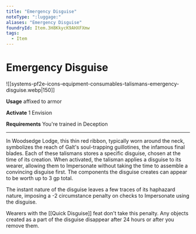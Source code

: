 ```yaml
---
title: "Emergency Disguise"
noteType: ":luggage:"
aliases: "Emergency Disguise"
foundryId: Item.3H8KkycK9AHXFXmw
tags:
  - Item
---
```


# Emergency Disguise
![[systems-pf2e-icons-equipment-consumables-talismans-emergency-disguise.webp|150]]

**Usage** affixed to armor

**Activate** 1 Envision

**Requirements** You're trained in Deception

* * *

In Woodsedge Lodge, this thin red ribbon, typically worn around the neck, symbolizes the reach of Galt's soul-trapping guillotines, the infamous final blades. Each of these talismans stores a specific disguise, chosen at the time of its creation. When activated, the talisman applies a disguise to its wearer, allowing them to Impersonate without taking the time to assemble a convincing disguise first. The components the disguise creates can appear to be worth up to 3 gp total.

The instant nature of the disguise leaves a few traces of its haphazard nature, imposing a -2 circumstance penalty on checks to Impersonate using the disguise.

Wearers with the [[Quick Disguise]] feat don't take this penalty. Any objects created as a part of the disguise disappear after 24 hours or after you remove them.
